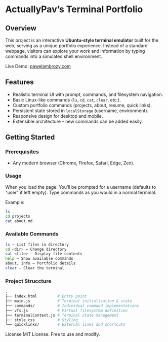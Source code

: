 # ActuallyPav’s Terminal Portfolio

## Overview
This project is an interactive **Ubuntu-style terminal emulator** built for the web, serving as a unique portfolio experience. Instead of a standard webpage, visitors can explore your work and information by typing commands into a simulated shell environment.

Live Demo: [pawelambrozy.com](https://pawelambrozy.com/)

## Features
- Realistic terminal UI with prompt, commands, and filesystem navigation.
- Basic Linux-like commands (`ls`, `cd`, `cat`, `clear`, etc.).
- Custom portfolio commands (projects, about, resume, quick links).
- Persistent state stored in `localStorage` (username, environment).
- Responsive design for desktop and mobile.
- Extensible architecture – new commands can be added easily.

## Getting Started

### Prerequisites
- Any modern browser (Chrome, Firefox, Safari, Edge, Zen).

### Usage

When you load the page:
You’ll be prompted for a username (defaults to "user" if left empty).
Type commands as you would in a normal terminal.

Example:
```bash
ls
cd projects
cat about.md
```

### Available Commands
```bash
ls – List files in directory
cd <dir> – Change directory
cat <file> – Display file contents
help – Show available commands
about, info – Portfolio details
clear – Clear the terminal
```

### Project Struccture
```bash
.
├── index.html         # Entry point
├── main.js            # Terminal initialization & state
├── commands/          # Individual command implementations
├── vfs.js             # Virtual filesystem definition
├── terminalContext.js # Terminal state management
├── style.css          # Styling
└── quicklinks/        # External links and shortcuts
```

License
MIT License. Free to use and modify.
